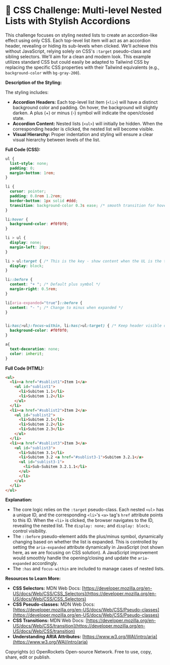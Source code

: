 # 🐞 CSS Challenge:  Multi-level Nested Lists with Stylish Accordions


This challenge focuses on styling nested lists to create an accordion-like effect using only CSS.  Each top-level list item will act as an accordion header, revealing or hiding its sub-levels when clicked. We'll achieve this without JavaScript, relying solely on CSS's `:target` pseudo-class and sibling selectors.  We'll aim for a clean and modern look.  This example utilizes standard CSS but could easily be adapted to Tailwind CSS by replacing the specific CSS properties with their Tailwind equivalents (e.g., `background-color` with `bg-gray-200`).

**Description of the Styling:**

The styling includes:

* **Accordion Headers:**  Each top-level list item (`<li>`) will have a distinct background color and padding.  On hover, the background will slightly darken.  A plus (+) or minus (-) symbol will indicate the open/closed state.
* **Accordion Content:** Nested lists (`<ul>`) will initially be hidden.  When the corresponding header is clicked, the nested list will become visible.
* **Visual Hierarchy:**  Proper indentation and styling will ensure a clear visual hierarchy between levels of the list.

**Full Code (CSS):**

```css
ul {
  list-style: none;
  padding: 0;
  margin-bottom: 1rem;
}

li {
  cursor: pointer;
  padding: 0.8rem 1.2rem;
  border-bottom: 1px solid #ddd;
  transition: background-color 0.3s ease; /* smooth transition for hover effect */
}

li:hover {
  background-color: #f0f0f0;
}

li > ul {
  display: none;
  margin-left: 20px;
}

li > ul:target { /* This is the key - show content when the UL is the target */
  display: block;
}

li::before {
  content: "+ "; /* Default plus symbol */
  margin-right: 0.5rem;
}

li[aria-expanded="true"]::before {
  content: "- "; /* Change to minus when expanded */
}


li:has(>ul):focus-within, li:has(>ul:target) { /* Keep header visible on open */
  background-color: #f0f0f0;
}

a{
  text-decoration: none;
  color: inherit;
}

```

**Full Code (HTML):**

```html
<ul>
  <li><a href="#sublist1">Item 1</a>
    <ul id="sublist1">
      <li>Subitem 1.1</li>
      <li>Subitem 1.2</li>
    </ul>
  </li>
  <li><a href="#sublist2">Item 2</a>
    <ul id="sublist2">
      <li>Subitem 2.1</li>
      <li>Subitem 2.2</li>
      <li>Subitem 2.3</li>
    </ul>
  </li>
  <li><a href="#sublist3">Item 3</a>
    <ul id="sublist3">
      <li>Subitem 3.1</li>
      <li>Subitem 3.2 <a href="#sublist3-1">Subitem 3.2.1</a>
      <ul id="sublist3-1">
        <li>Sub-Subitem 3.2.1.1</li>
      </ul>
      </li>
    </ul>
  </li>
</ul>
```

**Explanation:**

* The core logic relies on the `:target` pseudo-class.  Each nested `<ul>` has a unique ID, and the corresponding `<li>`'s `<a>` tag's `href` attribute points to this ID.  When the `<li>` is clicked, the browser navigates to the ID, revealing the nested list. The `display: none;` and `display: block;` control visibility.
* The `::before` pseudo-element adds the plus/minus symbol, dynamically changing based on whether the list is expanded.  This is controlled by setting the `aria-expanded` attribute dynamically in JavaScript (not shown here, as we are focusing on CSS solution).  A JavaScript improvement would smoothly handle the opening/closing and update the `aria-expanded` accordingly.
* The `:has` and `focus-within` are included to manage cases of nested lists.


**Resources to Learn More:**

* **CSS Selectors:**  MDN Web Docs: [https://developer.mozilla.org/en-US/docs/Web/CSS/CSS_Selectors](https://developer.mozilla.org/en-US/docs/Web/CSS/CSS_Selectors)
* **CSS Pseudo-classes:** MDN Web Docs: [https://developer.mozilla.org/en-US/docs/Web/CSS/Pseudo-classes](https://developer.mozilla.org/en-US/docs/Web/CSS/Pseudo-classes)
* **CSS Transitions:** MDN Web Docs: [https://developer.mozilla.org/en-US/docs/Web/CSS/transition](https://developer.mozilla.org/en-US/docs/Web/CSS/transition)
* **Understanding ARIA Attributes:** [https://www.w3.org/WAI/intro/aria](https://www.w3.org/WAI/intro/aria)


Copyrights (c) OpenRockets Open-source Network. Free to use, copy, share, edit or publish.

